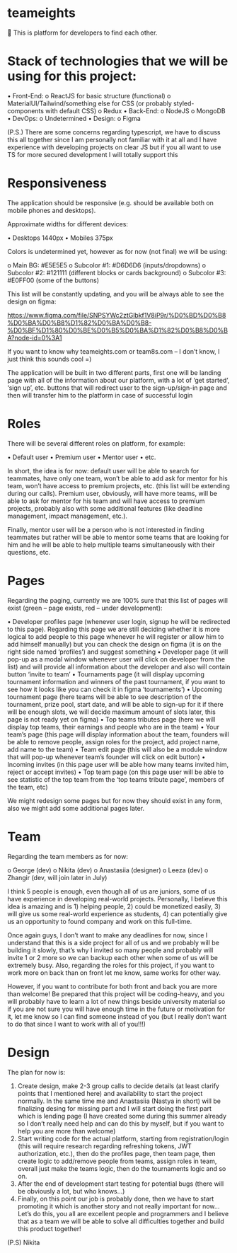 # teameights
🦉 This is platform for developers to find each other.

# Stack of technologies that we will be using for this project:

•	Front-End: 
o	ReactJS for basic structure (functional)
o	MaterialUI/Tailwind/something else for CSS (or probably styled-components with default CSS)
o	Redux
•	Back-End: 
o	NodeJS
o	MongoDB
•	DevOps:
o	Undetermined
•	Design: 
o	Figma 

(P.S.) There are some concerns regarding typescript, we have to discuss this all together since I am personally not familiar with it at all and I have experience with developing projects on clear JS but if you all want to use TS for more secured development I will totally support this

# Responsiveness
The application should be responsive (e.g. should be available both on mobile phones and desktops).

Approximate widths for different devices:

•	Desktops 1440px
•	Mobiles 375px

Colors is undetermined yet, however as for now (not final) we will be using:

o	Main BG: #E5E5E5
o	Subcolor #1: #D6D6D6 (inputs/dropdowns)
o	Subcolor #2: #121111 (different blocks or cards background)
o	Subcolor #3: #E0FF00 (some of the buttons)

This list will be constantly updating, and you will be always able to see the design on figma:

https://www.figma.com/file/SNPSYWc2ztGlbkf1V8iP9r/%D0%BD%D0%B8%D0%BA%D0%B8%D1%82%D0%BA%D0%B8-%D0%BF%D1%80%D0%BE%D0%B5%D0%BA%D1%82%D0%B8%D0%BA?node-id=0%3A1

If you want to know why teameights.com or team8s.com – I don’t know, I just think this sounds cool =)

The application will be built in two different parts, first one will be landing page with all of the information about our platform, with a lot of ‘get started’, ‘sign up’, etc. buttons that will redirect user to the sign-up/sign-in page and then will transfer him to the platform in case of successful login

# Roles

There will be several different roles on platform, for example:

•	Default user
•	Premium user
•	Mentor user
•	etc.

In short, the idea is for now: default user will be able to search for teammates, have only one team, won’t be able to add ask for mentor for his team, won’t have access to premium projects, etc. (this list will be extending during our calls). 
Premium user, obviously, will have more teams, will be able to ask for mentor for his team and will have access to premium projects, probably also with some additional features (like deadline management, impact management, etc.). 

Finally, mentor user will be a person who is not interested in finding teammates but rather will be able to mentor some teams that are looking for him and he will be able to help multiple teams simultaneously with their questions, etc.

# Pages

Regarding the paging, currently we are 100% sure that this list of pages will exist (green – page exists, red – under development):

•	Developer profiles page (whenever user login, signup he will be redirected to this page). Regarding this page we are still deciding whether it is more logical to add people to this page whenever he will register or allow him to add himself manually) but you can check the design on figma (it is on the right side named ‘profiles’) and suggest something
•	Developer page (it will pop-up as a modal window whenever user will click on developer from the list) and will provide all information about the developer and also will contain button ‘invite to team’
•	Tournaments page (it will display upcoming tournament information and winners of the past tournament, if you want to see how it looks like you can check it in figma ‘tournaments’)
•	Upcoming tournament page (here teams will be able to see description of the tournament, prize pool, start date, and will be able to sign-up for it if there will be enough slots, we will decide maximum amount of slots later, this page is not ready yet on figma)
•	Top teams tributes page (here we will display top teams, their earnings and people who are in the team)
•	Your team’s page (this page will display information about the team, founders will be able to remove people, assign roles for the project, add project name, add name to the team)
•	Team edit page (this will also be a module window that will pop-up whenever team’s founder will click on edit button)
•	Incoming invites (in this page user will be able how many teams invited him, reject or accept invites)
•	Top team page (on this page user will be able to see statistic of the top team from the ‘top teams tribute page’, members of the team, etc)

We might redesign some pages but for now they should exist in any form, also we might add some additional pages later.

# Team

Regarding the team members as for now:

o	George (dev)
o	Nikita (dev)
o	Anastasiia (designer)
o	Leeza (dev)
o	Zhangir (dev, will join later in July)

I think 5 people is enough, even though all of us are juniors, some of us have experience in developing real-world projects. Personally, I believe this idea is amazing and is 1) helping people, 2) could be monetized easily, 3) will give us some real-world experience as students, 4) can potentially give us an opportunity to found company and work on this full-time.

Once again guys, I don’t want to make any deadlines for now, since I understand that this is a side project for all of us and we probably will be building it slowly, that’s why I invited so many people and probably will invite 1 or 2 more so we can backup each other when some of us will be extremely busy. Also, regarding the roles for this project, if you want to work more on back than on front let me know, same works for other way. 

However, if you want to contribute for both front and back you are more than welcome! Be prepared that this project will be coding-heavy, and you will probably have to learn a lot of new things beside university material so if you are not sure you will have enough time in the future or motivation for it, let me know so I can find someone instead of you (but I really don’t want to do that since I want to work with all of you!!!)

# Design

The plan for now is:

1)	Create design, make 2-3 group calls to decide details (at least clarify points that I mentioned here) and availability to start the project normally. In the same time me and Anastasiia (Nastya in short) will be finalizing desing for missing part and I will start doing the first part which is lending page (I have created some during this summer already so I don’t really need help and can do this by myself, but if you want to help you are more than welcome)
2)	Start writing code for the actual platform, starting from registration/login (this will require research regarding refreshing tokens, JWT authorization, etc.), then do the profiles page, then team page, then create logic to add/remove people from teams, assign roles in team, overall just make the teams logic, then do the tournaments logic and so on.
3)	After the end of development start testing for potential bugs (there will be obviously a lot, but who knows…)
4)	Finally, on this point our job is probably done, then we have to start promoting it which is another story and not really important for now…
Let’s do this, you all are excellent people and programmers and I believe that as a team we will be able to solve all difficulties together and build this product together!

(P.S) Nikita
